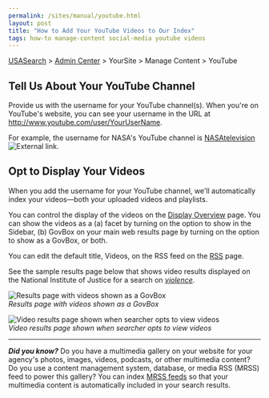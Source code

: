 ```yaml
---
permalink: /sites/manual/youtube.html
layout: post
title: "How to Add Your YouTube Videos to Our Index"
tags: how-to manage-content social-media youtube videos
---
```

[USASearch](http://usasearch.howto.gov) > [Admin Center](https://search.usa.gov/sites) > YourSite > Manage Content > YouTube

## Tell Us About Your YouTube Channel

Provide us with the username for your YouTube channel(s). When you're on YouTube's website, you can see your username in the URL at http://www.youtube.com/user/YourUserName.

For example, the username for NASA's YouTube channel is [NASAtelevision](http://www.youtube.com/user/NASAtelevision) ![External link](https://9fddeb862c037f6d2190-f1564c64756a8cfee25b6b19953b1d23.ssl.cf2.rackcdn.com/external_link.gif).

<!-- START UPDATE -->

## Opt to Display Your Videos

When you add the username for your YouTube channel, we'll automatically index your videos&mdash;both your uploaded videos and playlists. 

You can control the display of the videos on the [Display Overview](/sites/manual/display-overview.html) page. You can show the videos as a (a) facet by turning on the option to show in the Sidebar, (b) GovBox on your main web results page by turning on the option to show as a GovBox, or both.

You can edit the default title, Videos, on the RSS feed on the [RSS](/sites/manual/rss.html) page.

<!-- END UPDATE -->

See the sample results page below that shows video results displayed on the National Institute of Justice for a search on *[violence](http://search.usa.gov/search?query=violence&affiliate=nationalinstituteofjustice)*.

![Results page with videos shown as a GovBox](https://9fddeb862c037f6d2190-f1564c64756a8cfee25b6b19953b1d23.ssl.cf2.rackcdn.com/social-media-video1.png)  
*Results page with videos shown as a GovBox*

![Video results page shown when searcher opts to view videos](https://9fddeb862c037f6d2190-f1564c64756a8cfee25b6b19953b1d23.ssl.cf2.rackcdn.com/social-media-video2.png)  
*Video results page shown when searcher opts to view videos*

---

***Did you know?*** Do you have a multimedia gallery on your website for your agency's photos, images, videos, podcasts, or other multimedia content? Do you use a content management system, database, or media RSS (MRSS) feed to power this gallery? You can index [MRSS feeds](/sites/manual/rss.html) so that your multimedia content is automatically included in your search results.